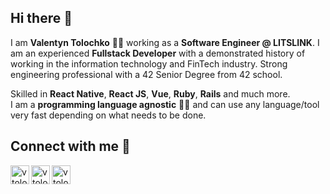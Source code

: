 ## Hi there 👋

I am **Valentyn Tolochko** 👨‍💻 working as a **Software Engineer @ LITSLINK**. I am an experienced **Fullstack Developer** with a demonstrated history of working in the information technology and FinTech industry. 
Strong engineering professional with a 42 Senior Degree from 42 school.

Skilled in **React Native**, **React JS**, **Vue**, **Ruby**, **Rails** and much more.
<br />
I am a **programming language agnostic** 👨‍🎓 and can use any language/tool very fast depending on what needs to be done.

## Connect with me  📡

[<img align="left" alt="vtolochk | Twitter" height="30px" src="https://img.icons8.com/fluent/2x/twitter.png" />][twitter]
[<img align="left" alt="vtolochk | LinkedIn" height="30px" src="https://img.icons8.com/fluent/2x/linkedin.png" />][linkedin]
[<img align="left" alt="vtolochk | Instagram" height="30px" src="https://img.icons8.com/fluent/2x/instagram-new.png" />][instagram]

[twitter]: https://twitter.com/vtolochk
[linkedin]: https://linkedin.com/in/vtolochk
[instagram]: https://instagram.com/valentin_tolochko
